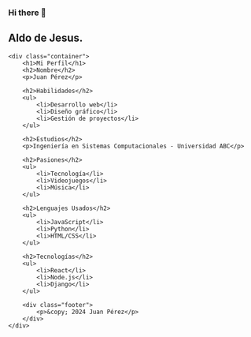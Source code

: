 


### Hi there 👋

## Aldo de Jesus.

    <div class="container">
        <h1>Mi Perfil</h1>
        <h2>Nombre</h2>
        <p>Juan Pérez</p>

        <h2>Habilidades</h2>
        <ul>
            <li>Desarrollo web</li>
            <li>Diseño gráfico</li>
            <li>Gestión de proyectos</li>
        </ul>

        <h2>Estudios</h2>
        <p>Ingeniería en Sistemas Computacionales - Universidad ABC</p>

        <h2>Pasiones</h2>
        <ul>
            <li>Tecnología</li>
            <li>Videojuegos</li>
            <li>Música</li>
        </ul>

        <h2>Lenguajes Usados</h2>
        <ul>
            <li>JavaScript</li>
            <li>Python</li>
            <li>HTML/CSS</li>
        </ul>

        <h2>Tecnologías</h2>
        <ul>
            <li>React</li>
            <li>Node.js</li>
            <li>Django</li>
        </ul>

        <div class="footer">
            <p>&copy; 2024 Juan Pérez</p>
        </div>
    </div>
